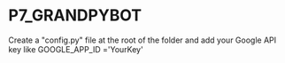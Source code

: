 # P7_GRANDPYBOT


Create a "config.py" file at the root of the folder and add your Google API key like GOOGLE_APP_ID ='YourKey'
